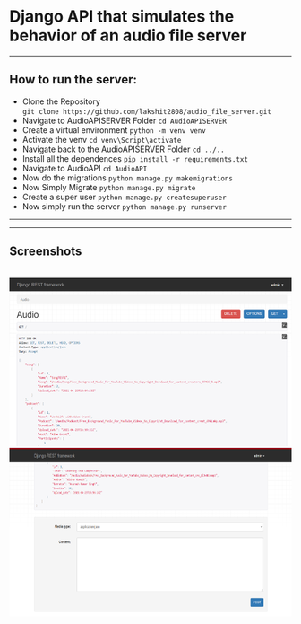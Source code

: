 # Django API that simulates the behavior of an audio file server
<hr>


## How to run the server:
- Clone the Repository<br>
`git clone https://github.com/lakshit2808/audio_file_server.git`
- Navigate to AudioAPISERVER Folder `cd AudioAPISERVER`
- Create a virtual environment `python -m venv venv`
- Activate the venv `cd venv\Script\activate`
- Navigate back to the AudioAPISERVER Folder `cd ../..`
- Install all the dependences `pip install -r requirements.txt`
- Navigate to AudioAPI `cd AudioAPI`
- Now do the migrations `python manage.py makemigrations`
- Now Simply Migrate `python manage.py migrate`
- Create a super user  `python manage.py createsuperuser`
- Now simply run the server `python manage.py runserver`
<hr>
<hr>

## Screenshots
<br>
<img src="DEMO_IMG\CAPTURE.png" alt="Smiley face" height="300">
<img src="DEMO_IMG\CAPTURE2.png" alt="Smiley face" height="300">